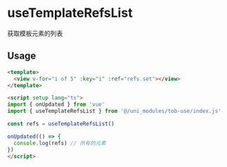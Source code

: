 # useTemplateRefsList

获取模板元素的列表

## Usage

```html
<template>
  <view v-for="i of 5" :key="i" :ref="refs.set"></view>
</template>

<script setup lang="ts">
import { onUpdated } from 'vue'
import { useTemplateRefsList } from '@/uni_modules/tob-use/index.js'

const refs = useTemplateRefsList()

onUpdated(() => {
  console.log(refs) // 所有的元素
})
</script>
```

